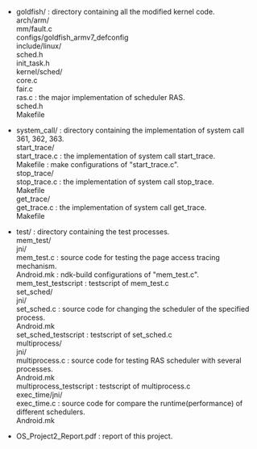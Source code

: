 * goldfish/	: directory containing all the modified kernel code.  
	arch/arm/  
		mm/fault.c  
		configs/goldfish_armv7_defconfig  
	include/linux/  
		sched.h  
		init_task.h  
	kernel/sched/  
		core.c  
		fair.c  
		ras.c : the major implementation of scheduler RAS.  
		sched.h  
		Makefile  
  
* system_call/	: directory containing the implementation of system call 361, 362, 363.  
	start_trace/  
		start_trace.c : the implementation of system call start_trace.  
		Makefile : make configurations of "start_trace.c".  
	stop_trace/  
		stop_trace.c : the implementation of system call stop_trace.  
		Makefile  
	get_trace/  
		get_trace.c : the implementation of system call get_trace.  
		Makefile  
  
* test/	: directory containing the test processes.  
	mem_test/  
		jni/  
			mem_test.c : source code for testing the page access tracing mechanism.  
			Android.mk : ndk-build configurations of "mem_test.c".  
		mem_test_testscript : testscript of mem_test.c  
	set_sched/  
		jni/  
			set_sched.c : source code for changing the scheduler of the specified process.  
			Android.mk  
		set_sched_testscript : testscript of set_sched.c  
	multiprocess/  
		jni/  
			multiprocess.c : source code for testing RAS scheduler with several processes.  
			Android.mk  
		multiprocess_testscript : testscript of multiprocess.c  
	exec_time/jni/  
		exec_time.c : source code for compare the runtime(performance) of different schedulers.  
		Android.mk  
  
* OS_Project2_Report.pdf : report of this project.  

